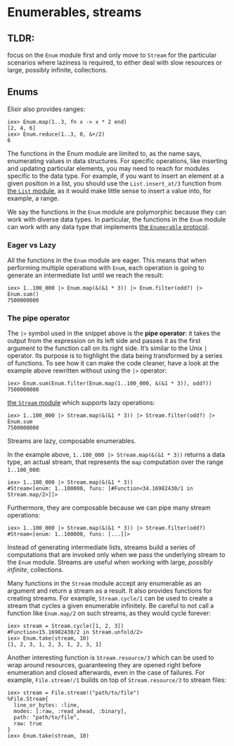 # Enumerables, streams

## TLDR:

focus on the `Enum` module first and only move to `Stream` for the particular scenarios where laziness is required, to either deal with slow resources or large, possibly infinite, collections.

## Enums

Elixir also provides ranges:

```text
iex> Enum.map(1..3, fn x -> x * 2 end)
[2, 4, 6]
iex> Enum.reduce(1..3, 0, &+/2)
6
```

The functions in the Enum module are limited to, as the name says, enumerating values in data structures. For specific operations, like inserting and updating particular elements, you may need to reach for modules specific to the data type. For example, if you want to insert an element at a given position in a list, you should use the `List.insert_at/3` function from [the `List` module](https://hexdocs.pm/elixir/List.html), as it would make little sense to insert a value into, for example, a range.

We say the functions in the `Enum` module are polymorphic because they can work with diverse data types. In particular, the functions in the `Enum` module can work with any data type that implements [the `Enumerable` protocol](https://hexdocs.pm/elixir/Enumerable.html).

### Eager vs Lazy <a id="eager-vs-lazy"></a>

All the functions in the `Enum` module are eager. This means that when performing multiple operations with `Enum`, each operation is going to generate an intermediate list until we reach the result:

```text
iex> 1..100_000 |> Enum.map(&(&1 * 3)) |> Enum.filter(odd?) |> Enum.sum()
7500000000
```

### The pipe operator <a id="the-pipe-operator"></a>

The `|>` symbol used in the snippet above is the **pipe operator**: it takes the output from the expression on its left side and passes it as the first argument to the function call on its right side. It’s similar to the Unix `|` operator. Its purpose is to highlight the data being transformed by a series of functions. To see how it can make the code cleaner, have a look at the example above rewritten without using the `|>` operator:

```text
iex> Enum.sum(Enum.filter(Enum.map(1..100_000, &(&1 * 3)), odd?))
7500000000
```



 [the `Stream` module](https://hexdocs.pm/elixir/Stream.html) which supports lazy operations:

```text
iex> 1..100_000 |> Stream.map(&(&1 * 3)) |> Stream.filter(odd?) |> Enum.sum
7500000000
```

Streams are lazy, composable enumerables.

In the example above, `1..100_000 |> Stream.map(&(&1 * 3))` returns a data type, an actual stream, that represents the `map` computation over the range `1..100_000`:

```text
iex> 1..100_000 |> Stream.map(&(&1 * 3))
#Stream<[enum: 1..100000, funs: [#Function<34.16982430/1 in Stream.map/2>]]>
```

Furthermore, they are composable because we can pipe many stream operations:

```text
iex> 1..100_000 |> Stream.map(&(&1 * 3)) |> Stream.filter(odd?)
#Stream<[enum: 1..100000, funs: [...]]>
```

Instead of generating intermediate lists, streams build a series of computations that are invoked only when we pass the underlying stream to the `Enum` module. Streams are useful when working with large, _possibly infinite_, collections.  


Many functions in the `Stream` module accept any enumerable as an argument and return a stream as a result. It also provides functions for creating streams. For example, `Stream.cycle/1` can be used to create a stream that cycles a given enumerable infinitely. Be careful to not call a function like `Enum.map/2` on such streams, as they would cycle forever:

```text
iex> stream = Stream.cycle([1, 2, 3])
#Function<15.16982430/2 in Stream.unfold/2>
iex> Enum.take(stream, 10)
[1, 2, 3, 1, 2, 3, 1, 2, 3, 1]
```



Another interesting function is `Stream.resource/3` which can be used to wrap around resources, guaranteeing they are opened right before enumeration and closed afterwards, even in the case of failures. For example, `File.stream!/1` builds on top of `Stream.resource/3` to stream files:

```text
iex> stream = File.stream!("path/to/file")
%File.Stream{
  line_or_bytes: :line,
  modes: [:raw, :read_ahead, :binary],
  path: "path/to/file",
  raw: true
}
iex> Enum.take(stream, 10)
```

